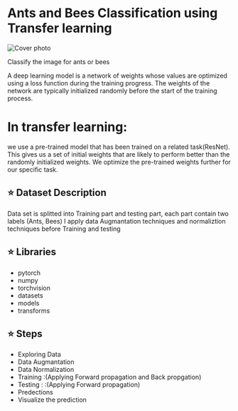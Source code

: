 # Ants and Bees Classification using Transfer learning
![Cover photo](https://imagesvs.oneindia.com/webp/img/2016/01/28-1453966107-ants-honey-bee.jpg)

Classify the image for ants or bees

A deep learning model is a network of weights whose values are optimized using a loss function during the training progress.
The weights of the network are typically initialized randomly before the start of the training process.
# In transfer learning:
we use a pre-trained model that has been trained on a related task(ResNet). This gives us a set of initial weights that are likely to perform better than the randomly initialized weights.
We optimize the pre-trained weights further for our specific task.


## :star: Dataset Description
Data set is splitted into Training part and testing part, each part contain two labels (Ants, Bees)
I apply data Augmantation techniques and normaliztion techniques before Training and testing 

## :star: Libraries 
- pytorch
- numpy
- torchvision
- datasets
- models
- transforms


## :star: Steps
- Exploring Data
- Data Augmantation
- Data Normalization
- Training :(Applying Forward propagation and Back propgation)
- Testing : :(Applying Forward propagation)
- Predections
- Visualize the prediction

